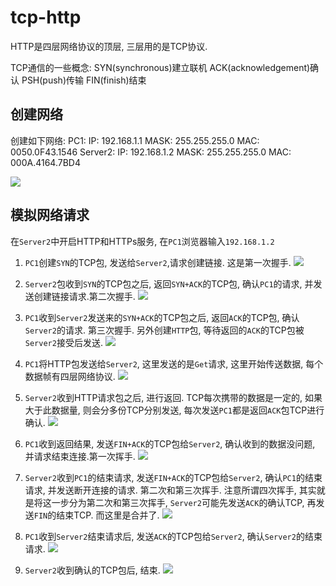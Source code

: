 # tcp-http

HTTP是四层网络协议的顶层, 三层用的是TCP协议.


TCP通信的一些概念:
SYN(synchronous)建立联机
ACK(acknowledgement)确认
PSH(push)传输
FIN(finish)结束


## 创建网络
创建如下网络:
PC1:
    IP: 192.168.1.1
    MASK: 255.255.255.0
    MAC: 0050.0F43.1546
Server2:
    IP: 192.168.1.2
    MASK: 255.255.255.0
    MAC: 000A.4164.7BD4

![](./tcp-http/1.png)


## 模拟网络请求
在`Server2`中开启HTTP和HTTPs服务, 在`PC1`浏览器输入`192.168.1.2`


1. `PC1`创建`SYN`的TCP包, 发送给`Server2`,请求创建链接. 这是第一次握手.
![](./tcp-http/2.png)

2. `Server2`包收到`SYN`的TCP包之后, 返回`SYN+ACK`的TCP包, 确认`PC1`的请求, 并发送创建链接请求.第二次握手.
![](./tcp-http/3.png)

3. `PC1`收到`Server2`发送来的`SYN+ACK`的TCP包之后, 返回`ACK`的TCP包, 确认`Server2`的请求. 第三次握手.
另外创建`HTTP`包, 等待返回的`ACK`的TCP包被`Server2`接受后发送.
![](./tcp-http/4.png)


4. `PC1`将HTTP包发送给`Server2`, 这里发送的是`Get`请求, 这里开始传送数据, 每个数据帧有四层网络协议.
![](./tcp-http/5.png)

5. `Server2`收到HTTP请求包之后, 进行返回. 
TCP每次携带的数据是一定的, 如果大于此数据量, 则会分多份TCP分别发送, 每次发送`PC1`都是返回`ACK`包TCP进行确认.
![](./tcp-http/6.png)

6. `PC1`收到返回结果, 发送`FIN+ACK`的TCP包给`Server2`, 确认收到的数据没问题, 并请求结束连接.第一次挥手.
![](./tcp-http/7.png)

7. `Server2`收到`PC1`的结束请求, 发送`FIN+ACK`的TCP包给`Server2`, 确认`PC1`的结束请求, 并发送断开连接的请求. 第二次和第三次挥手.
注意所谓四次挥手, 其实就是将这一步分为第二次和第三次挥手, `Server2`可能先发送`ACK`的确认TCP, 再发送`FIN`的结束TCP. 而这里是合并了.
![](./tcp-http/8.png)

8. `PC1`收到`Server2`结束请求后, 发送`ACK`的TCP包给`Server2`, 确认`Server2`的结束请求.
![](./tcp-http/9.png)

9. `Server2`收到确认的TCP包后, 结束.
![](./tcp-http/10.png)

